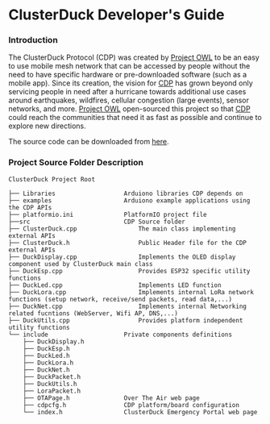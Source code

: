 [Project OWL]: <https://www.project-owl.com/>
[CDP]: <https://github.com/Code-and-Response/ClusterDuck-Protocol/wiki>
[Slack Workspace]: <https://www.project-owl.com/slack>

[here]: https://github.com/Code-and-Response/ClusterDuck-Protocol

# ClusterDuck Developer's Guide

### Introduction

The ClusterDuck Protocol (CDP) was created by [Project OWL] to be an easy to use mobile mesh network that can be accessed by people without the need to have specific hardware or pre-downloaded software (such as a mobile app). Since its creation, the vision for [CDP] has grown beyond only servicing people in need after a hurricane towards additional use cases around earthquakes, wildfires, cellular congestion (large events), sensor networks, and more. [Project OWL] open-sourced this project so that [CDP] could reach the communities that need it as fast as possible and continue to explore new directions.

The source code can be downloaded from [here]. 


### Project Source Folder Description

```
ClusterDuck Project Root

├── Libraries                   Arduiono libraries CDP depends on
├── examples                    Arduiono example applications using the CDP APIs
├── platformio.ini              PlatformIO project file
├──src                          CDP Source folder
├── ClusterDuck.cpp                 The main class implementing external APIs
├── ClusterDuck.h                   Public Header file for the CDP external APIs
├── DuckDisplay.cpp                 Implements the OLED display component used by ClusterDuck main class                
├── DuckEsp.cpp                     Provides ESP32 specific utility functions
├── DuckLed.cpp                     Implements LED function
├── DuckLora.cpp                    Implements internal LoRa network functions (setup network, receive/send packets, read data,...)
├── DuckNet.cpp                     Implements internal Networking related fucntions (WebServer, Wifi AP, DNS,...)
├── DuckUtils.cpp                   Provides platform independent utility functions
└── include                     Private components definitions                         
    ├── DuckDisplay.h
    ├── DuckEsp.h
    ├── DuckLed.h
    ├── DuckLora.h
    ├── DuckNet.h
    ├── DuckPacket.h
    ├── DuckUtils.h
    ├── LoraPacket.h
    ├── OTAPage.h               Over The Air web page
    ├── cdpcfg.h                CDP platform/board configuration
    └── index.h                 ClusterDuck Emergency Portal web page
```

